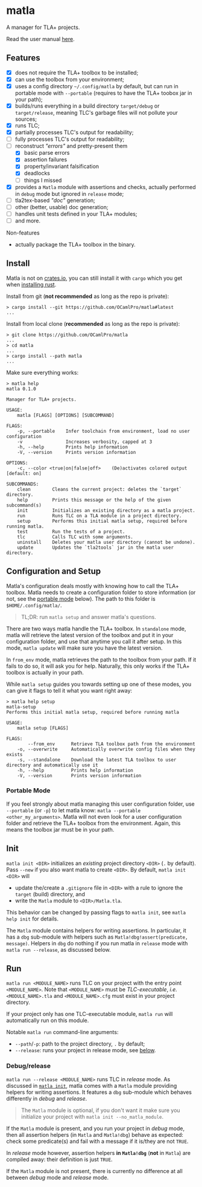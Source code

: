 # matla

A manager for TLA+ projects.

Read the user manual [here][user manual].

## Features

- [x] does not require the TLA+ toolbox to be installed;
- [x] can use the toolbox from your environment;
- [x] uses a config directory `~/.config/matla` by default, but can run in portable mode with
  `--portable` (requires to have the TLA+ toobox jar in your path);
- [x] builds/runs everything in a build directory `target/debug` or `target/release`, meaning
  TLC's garbage files will not pollute your sources;
- [x] runs TLC;
- [x] partially processes TLC's output for readability;
- [ ] fully processes TLC's output for readability;
- [ ] reconstruct *"errors"* and pretty-present them
    - [x] basic parse errors
    - [x] assertion failures
    - [x] property/invariant falsification
    - [x] deadlocks
    - [ ] things I missed
- [x] provides a `Matla` module with assertions and checks, actually performed in `debug` mode but
  ignored in `release` mode;
- [ ] tla2tex-based *"doc"* generation;
- [ ] other (better, usable) doc generation;
- [ ] handles unit tests defined in your TLA+ modules;
- [ ] and more.

Non-features

- actually package the TLA+ toolbox in the binary.


## Install

Matla is not on [crates.io], you can still install it with `cargo` which you get when [installing rust].

Install from git (**not recommended** as long as the repo is private):

```text
> cargo install --git https://github.com/OCamlPro/matla#latest
...
```

Install from local clone (**recommended** as long as the repo is private):

```text
> git clone https://github.com/OCamlPro/matla
...
> cd matla
...
> cargo install --path matla
...
```

Make sure everything works:

```
> matla help
matla 0.1.0

Manager for TLA+ projects.

USAGE:
    matla [FLAGS] [OPTIONS] [SUBCOMMAND]

FLAGS:
    -p, --portable    Infer toolchain from environment, load no user configuration
    -v                Increases verbosity, capped at 3
    -h, --help        Prints help information
    -V, --version     Prints version information

OPTIONS:
    -c, --color <true|on|false|off>    (De)activates colored output [default: on]

SUBCOMMANDS:
    clean        Cleans the current project: deletes the `target` directory.
    help         Prints this message or the help of the given subcommand(s)
    init         Initializes an existing directory as a matla project.
    run          Runs TLC on a TLA module in a project directory.
    setup        Performs this initial matla setup, required before running matla.
    test         Run the tests of a project.
    tlc          Calls TLC with some arguments.
    uninstall    Deletes your matla user directory (cannot be undone).
    update       Updates the `tla2tools` jar in the matla user directory.
```


## Configuration and Setup

Matla's configuration deals mostly with knowing how to call the TLA+ toolbox. Matla needs to create
a configuration folder to store information (or not, see the [portable mode](#portable-mode) below).
The path to this folder is `$HOME/.config/matla/`.

> TL;DR: run `matla setup` and answer matla's questions.

There are two ways matla handle the TLA+ toolbox. In `standalone` mode, matla will retrieve the
latest version of the toolbox and put it in your configuration folder, and use that anytime you call
it after setup. In this mode, `matla update` will make sure you have the latest version.

In `from_env` mode, matla retrieves the path to the toolbox from your path. If it fails to do so,
it will ask you for help. Naturally, this only works if the TLA+ toolbox is actually in your path.

While `matla setup` guides you towards setting up one of these modes, you can give it flags to tell
it what you want right away:

```text
> matla help setup
matla-setup
Performs this initial matla setup, required before running matla

USAGE:
    matla setup [FLAGS]

FLAGS:
        --from_env      Retrieve TLA toolbox path from the environment
    -o, --overwrite     Automatically overwrite config files when they exists
    -s, --standalone    Download the latest TLA toolbox to user directory and automatically use it
    -h, --help          Prints help information
    -V, --version       Prints version information
```

### Portable Mode

If you feel strongly about matla managing this user configuration folder, use `--portable` (or `-p`)
to let matla know: `matla --portable <other_my_arguments>`. Matla will not even look for a user
configuration folder and retrieve the TLA+ toolbox from the environment. Again, this means the
toolbox jar must be in your path.


## Init

`matla init <DIR>` initializes an *existing* project directory `<DIR>` (`.` by default). Pass
`--new` if you also want matla to create `<DIR>`. By default, `matla init <DIR>` will

- update the/create a `.gitignore` file in `<DIR>` with a rule to ignore the `target` (build)
  directory, and
- write the `Matla` module to `<DIR>/Matla.tla`.

This behavior can be changed by passing flags to `matla init`, see `matla help init` for details.

The `Matla` module contains helpers for writing assertions. In particular, it has a `dbg` sub-module
with helpers such as `Matla!dbg!assert(predicate, message)`. Helpers in `dbg` do nothing if you run
matla in `release` mode with `matla run --release`, as discussed below.


## Run

`matla run <MODULE_NAME>` runs TLC on your project with the entry point `<MODULE_NAME>`. Note that
`<MODULE_NAME>` must be *TLC-executable*, *i.e.* `<MODULE_NAME>.tla` and `<MODULE_NAME>.cfg` must
exist in your project directory.

If your project only has one TLC-executable module, `matla run` will automatically run on this
module.

Notable `matla run` command-line arguments:

- `--path`/`-p`: path to the project directory, `.` by default;
- `--release`: runs your project in release mode, see [below](#debugrelease).


### Debug/release

`matla run --release <MODULE_NAME>` runs TLC in *release* mode. As discussed in [`matla
init`](#init), matla comes with a `Matla` module providing helpers for writing assertions.
It features a `dbg` sub-module which behaves differently in *debug* and *release*.

> The `Matla` module is optional, if you don't want it make sure you initialize your project with
> `matla init --no_matla_module`.

If the `Matla` module is present, and you run your project in *debug* mode, then all assertion
helpers (in `Matla` and `Matla!dbg`) behave as expected: check some predicate(s) and fail with a
message if it is/they are not `TRUE`.

In *release* mode however, assertion helpers **in `Matla!dbg`** (**not** in `Matla`) are compiled
away: their definition is just `TRUE`.

If the `Matla` module is not present, there is currently no difference at all between *debug* mode
and *release* mode.



[crates.io]: https://crates.io
[installing rust]: https://www.rust-lang.org/tools/install
[user manual]: https://ocamlpro.github.io/matla/manual
